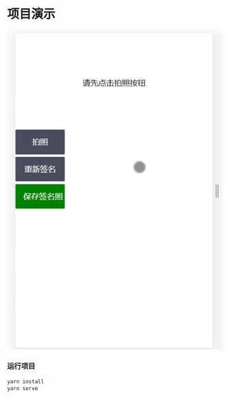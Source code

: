 # 项目演示

![��Ŀ��ʾ](https://raw.githubusercontent.com/Aliceco/vue-signature/master/public/demo/XYgXlefsGa.gif)

### 运行项目
```
yarn install
yarn serve
```

